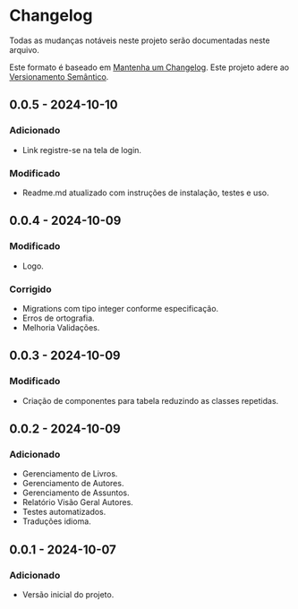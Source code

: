 # Changelog
Todas as mudanças notáveis neste projeto serão documentadas neste arquivo.

Este formato é baseado em [Mantenha um Changelog](https://keepachangelog.com/pt-BR/1.0.0/).
Este projeto adere ao [Versionamento Semântico](https://semver.org/lang/pt-BR/).

## 0.0.5 - 2024-10-10
### Adicionado
- Link registre-se na tela de login.

### Modificado
- Readme.md atualizado com instruções de instalação, testes e uso. 

## 0.0.4 - 2024-10-09
### Modificado
- Logo.

### Corrigido
- Migrations com tipo integer conforme especificação.
- Erros de ortografia.
- Melhoria Validações.


## 0.0.3 - 2024-10-09
### Modificado
- Criação de componentes para tabela reduzindo as classes repetidas.

## 0.0.2 - 2024-10-09
### Adicionado
- Gerenciamento de Livros.
- Gerenciamento de Autores.
- Gerenciamento de Assuntos.
- Relatório Visão Geral Autores.
- Testes automatizados.
- Traduções idioma.

## 0.0.1 - 2024-10-07
### Adicionado
- Versão inicial do projeto.
